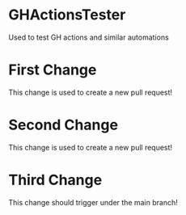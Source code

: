 # GHActionsTester

Used to test GH actions and similar automations

# First Change

This change is used to create a new pull request!

# Second Change

This change is used to create a new pull request!

# Third Change

This change should trigger under the main branch!
